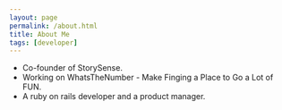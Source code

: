 ```yaml
---
layout: page
permalink: /about.html
title: About Me
tags: [developer]
---
```


- Co-founder of StorySense.
- Working on WhatsTheNumber - Make Finging a Place to Go a Lot of FUN.
- A ruby on rails developer and a product manager.
